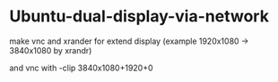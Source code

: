 # Ubuntu-dual-display-via-network

make vnc and xrander for extend display
(example 1920x1080 -> 3840x1080 by xrandr)

and vnc with -clip 3840x1080+1920+0
